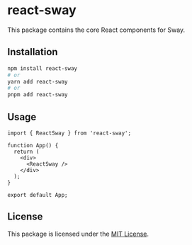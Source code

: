 # react-sway

This package contains the core React components for Sway.

## Installation

```bash
npm install react-sway
# or
yarn add react-sway
# or
pnpm add react-sway
```

## Usage

```tsx
import { ReactSway } from 'react-sway';

function App() {
  return (
    <div>
      <ReactSway />
    </div>
  );
}

export default App;
```

## License

This package is licensed under the [MIT License](../../LICENSE).